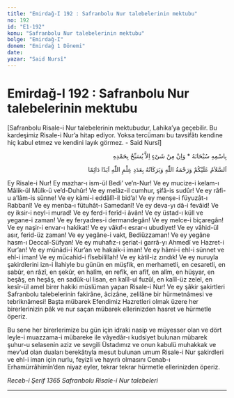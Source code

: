 ```yaml
---
title: "Emirdağ-I 192 : Safranbolu Nur talebelerinin mektubu"
no: 192
id: "E1-192"
konu: "Safranbolu Nur talebelerinin mektubu"
bolge: "Emirdağ-I"
donem: "Emirdağ 1 Dönemi"
date: 
yazar: "Said Nursî"
---
```


# Emirdağ-I 192 : Safranbolu Nur talebelerinin mektubu

<p class="takdim">[Safranbolu Risale-i Nur talebelerinin mektubudur, Lahika’ya geçebilir. Bu kardeşimiz Risale-i Nur’a hitap ediyor. Yoksa tercümanı bu tavsifâtı kendine hiç kabul etmez ve kendini layık görmez. - Said Nursî]</p>

<p class="arabic" dir="rtl" title="Meal: “Subhân Allah’ın adıyla” * “Hiçbir şey yoktur ki O'nu hamd ile tesbih etmesin” [İsrâ 17:44]">بِاسْمِهِ سُبْحَانَهُ * وَاِنْ مِنْ شَىْءٍ اِلاَّ يُسَبِّحُ بِحَمْدِهِ</p>

<p class="arabic" dir="rtl" title="Meal: “Allah’ın ilmindeki adedlerce, Allah’ın selamı, rahmeti ve bereketleri ebeden ve daimen üzerinize olsun.”">اَلسَّلاَمُ عَلَيْكُمْ وَرَحْمَةُ اللّٰهِ وَبَرَكَاتُهُ بِعَدَدِ عِلْمِ اللّٰهِ اَبَدًا دَائِمًا</p>

Ey Risale-i Nur! Ey mazhar-ı ism-ül Bedi’ ve’n-Nur! Ve ey mucize-i kelam-ı Mâlik-ül Mülk-ü ve’d-Duhûr! Ve ey melâz-il cumhur, şifâ-is sudûr! Ve ey râfi-u a’lâm-is sünne! Ve ey kàmi-i eddâlîl-il bid’a! Ve ey menşe-i füyuzât-ı Rabbanî! Ve ey menba-ı fütuhât-ı Samedanî! Ve ey deva-yı dâ-i fevâid! Ve ey iksir-i neyl-i murad! Ve ey ferd-i ferîd-i âvân! Ve ey üstad-ı küll ve yegane-i zaman! Ve ey feryadres-i dermandegân! Ve ey melce-i biçaregân! Ve ey naşir-i envar-ı hakikat! Ve ey vâkıf-ı esrar-ı ubudiyet! Ve ey vâhid-ül asır, ferid-üz zaman! Ve ey yegâne-i vakt, Bediüzzaman! Ve ey yegâne hasm-ı Deccal-Süfyan! Ve ey muhafız-ı şeriat-i garrâ-yı Ahmedî ve Hazret-i Kur’an! Ve ey münâdi-i Kur’an ve hakaik-i iman! Ve ey hâmi-i ehl-i sünnet ve ehl-i iman! Ve ey mücahid-i fîsebilillah! Ve ey kàtil-iz zındık! Ve ey nuruyla şakirdlerini izn-i İlahiyle bu günün en müşfik, en merhametli, en cesaretli, en sabûr, en râzî, en şekûr, en halîm, en refîk, en afîf, en alîm, en hüşyar, en beşâş, en heşâş, en sadûk-ul lisan, en kalîl-ul fuzûl, en kalîl-üz zelel, en kesîr-ül amel birer hakiki müslüman yapan Risale-i Nur! Ve ey şâkir şakirtleri Safranbolu talebelerinin fakirâne, âcizâne, zelilâne bir hürmetnâmesi ve tebriknâmesi! Başta mübarek Efendimiz Hazretleri olmak üzere her birerlerinizin pâk ve nur saçan mübarek ellerinizden hasret ve hürmetle öperiz.

Bu sene her birerlerimize bu gün için idraki nasip ve müyesser olan ve dört leyle-i muazzama-i mübareke ile vâyedâr-ı kudsiyet bulunan mübarek şuhur-u selasenin aziz ve sevgili Üstadımız ve onun kabulü muhakkak ve mev’ud olan duaları berekâtıyla mesut bulunan umum Risale-i Nur şakirdleri ve ehl-i iman için nurlu, feyizli ve hayırlı olmasını Cenab-ı Erhamürrâhimîn’den niyaz eyler, tekrar tekrar hürmetle ellerinizden öperiz.

*Receb-i Şerif 1365*
*Safranbolu Risale-i Nur talebeleri*

***

